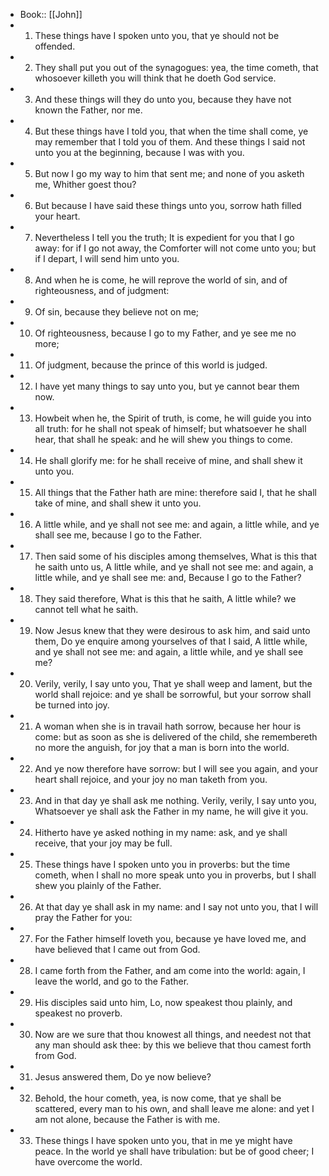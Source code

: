 - Book:: [[John]]
- 1. These things have I spoken unto you, that ye should not be offended.
- 2. They shall put you out of the synagogues: yea, the time cometh, that whosoever killeth you will think that he doeth God service.
- 3. And these things will they do unto you, because they have not known the Father, nor me.
- 4. But these things have I told you, that when the time shall come, ye may remember that I told you of them. And these things I said not unto you at the beginning, because I was with you.
- 5. But now I go my way to him that sent me; and none of you asketh me, Whither goest thou?
- 6. But because I have said these things unto you, sorrow hath filled your heart.
- 7. Nevertheless I tell you the truth; It is expedient for you that I go away: for if I go not away, the Comforter will not come unto you; but if I depart, I will send him unto you.
- 8. And when he is come, he will reprove the world of sin, and of righteousness, and of judgment:
- 9. Of sin, because they believe not on me;
- 10. Of righteousness, because I go to my Father, and ye see me no more;
- 11. Of judgment, because the prince of this world is judged.
- 12. I have yet many things to say unto you, but ye cannot bear them now.
- 13. Howbeit when he, the Spirit of truth, is come, he will guide you into all truth: for he shall not speak of himself; but whatsoever he shall hear, that shall he speak: and he will shew you things to come.
- 14. He shall glorify me: for he shall receive of mine, and shall shew it unto you.
- 15. All things that the Father hath are mine: therefore said I, that he shall take of mine, and shall shew it unto you.
- 16. A little while, and ye shall not see me: and again, a little while, and ye shall see me, because I go to the Father.
- 17. Then said some of his disciples among themselves, What is this that he saith unto us, A little while, and ye shall not see me: and again, a little while, and ye shall see me: and, Because I go to the Father?
- 18. They said therefore, What is this that he saith, A little while? we cannot tell what he saith.
- 19. Now Jesus knew that they were desirous to ask him, and said unto them, Do ye enquire among yourselves of that I said, A little while, and ye shall not see me: and again, a little while, and ye shall see me?
- 20. Verily, verily, I say unto you, That ye shall weep and lament, but the world shall rejoice: and ye shall be sorrowful, but your sorrow shall be turned into joy.
- 21. A woman when she is in travail hath sorrow, because her hour is come: but as soon as she is delivered of the child, she remembereth no more the anguish, for joy that a man is born into the world.
- 22. And ye now therefore have sorrow: but I will see you again, and your heart shall rejoice, and your joy no man taketh from you.
- 23. And in that day ye shall ask me nothing. Verily, verily, I say unto you, Whatsoever ye shall ask the Father in my name, he will give it you.
- 24. Hitherto have ye asked nothing in my name: ask, and ye shall receive, that your joy may be full.
- 25. These things have I spoken unto you in proverbs: but the time cometh, when I shall no more speak unto you in proverbs, but I shall shew you plainly of the Father.
- 26. At that day ye shall ask in my name: and I say not unto you, that I will pray the Father for you:
- 27. For the Father himself loveth you, because ye have loved me, and have believed that I came out from God.
- 28. I came forth from the Father, and am come into the world: again, I leave the world, and go to the Father.
- 29. His disciples said unto him, Lo, now speakest thou plainly, and speakest no proverb.
- 30. Now are we sure that thou knowest all things, and needest not that any man should ask thee: by this we believe that thou camest forth from God.
- 31. Jesus answered them, Do ye now believe?
- 32. Behold, the hour cometh, yea, is now come, that ye shall be scattered, every man to his own, and shall leave me alone: and yet I am not alone, because the Father is with me.
- 33. These things I have spoken unto you, that in me ye might have peace. In the world ye shall have tribulation: but be of good cheer; I have overcome the world.
